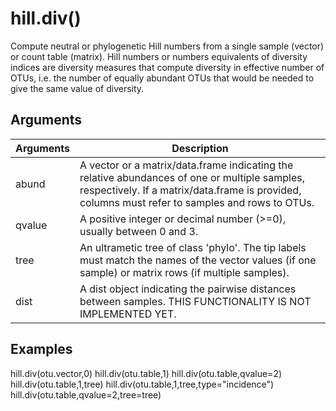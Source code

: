 # hill.div()

Compute neutral or phylogenetic Hill numbers from a single sample (vector) or count table (matrix). Hill numbers or numbers equivalents of diversity indices are diversity measures that compute diversity in effective number of OTUs, i.e. the number of equally abundant OTUs that would be needed to give the same value of diversity.

## Arguments
| Arguments | Description |
| ------------- | ------------- |
| abund | A vector or a matrix/data.frame indicating the relative abundances of one or multiple samples, respectively. If a matrix/data.frame is provided, columns must refer to samples and rows to OTUs. |
| qvalue | A positive integer or decimal number (>=0), usually between 0 and 3. |
| tree | An ultrametic tree of class 'phylo'. The tip labels must match the names of the vector values (if one sample) or matrix rows (if multiple samples). |
| dist | A dist object indicating the pairwise distances between samples. THIS FUNCTIONALITY IS NOT IMPLEMENTED YET.  |

## Examples

hill.div(otu.vector,0)
hill.div(otu.table,1)
hill.div(otu.table,qvalue=2)
hill.div(otu.table,1,tree)
hill.div(otu.table,1,tree,type="incidence")
hill.div(otu.table,qvalue=2,tree=tree)
